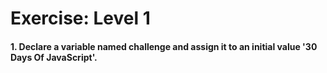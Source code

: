 # Exercise: Level 1
#### 1. Declare a variable named challenge and assign it to an initial value '30 Days Of JavaScript'.
